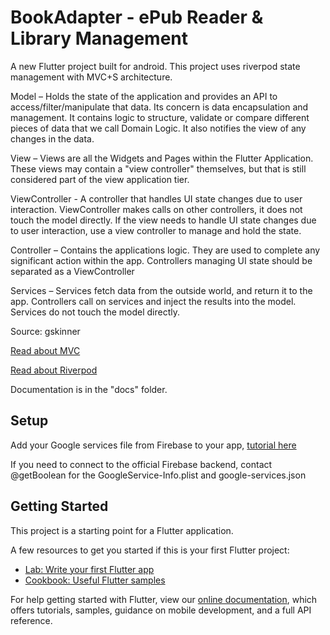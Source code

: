 # BookAdapter - ePub Reader & Library Management

A new Flutter project built for android. This project uses riverpod state management with MVC+S architecture.

Model – Holds the state of the application and provides an API to access/filter/manipulate that data. Its concern is data encapsulation and management. It contains logic to structure, validate or compare different pieces of data that we call Domain Logic. It also notifies the view of any changes in the data.

View – Views are all the Widgets and Pages within the Flutter Application. These views may contain a "view controller" themselves, but that is still considered part of the view application tier.

ViewController - A controller that handles UI state changes due to user interaction. ViewController makes calls on other controllers, it does not touch the model directly. If the view needs to handle UI state changes due to user interaction, use a view controller to manage and hold the state.

Controller – Contains the applications logic. They are used to complete any significant action within the app. Controllers managing UI state should be separated as a ViewController

Services – Services fetch data from the outside world, and return it to the app. Controllers call on services and inject the results into the model. Services do not touch the model directly.

Source: gskinner

[Read about MVC](https://www.guru99.com/mvc-tutorial.html)

[Read about Riverpod](https://codewithandrea.com/videos/flutter-state-management-riverpod/)

Documentation is in the "docs" folder.

## Setup

Add your Google services file from Firebase to your app, [tutorial here](https://firebase.google.com/docs/flutter/setup?platform=ios)

If you need to connect to the official Firebase backend, contact @getBoolean for the GoogleService-Info.plist and google-services.json

## Getting Started

This project is a starting point for a Flutter application.

A few resources to get you started if this is your first Flutter project:

- [Lab: Write your first Flutter app](https://flutter.dev/docs/get-started/codelab)
- [Cookbook: Useful Flutter samples](https://flutter.dev/docs/cookbook)

For help getting started with Flutter, view our
[online documentation](https://flutter.dev/docs), which offers tutorials,
samples, guidance on mobile development, and a full API reference.
